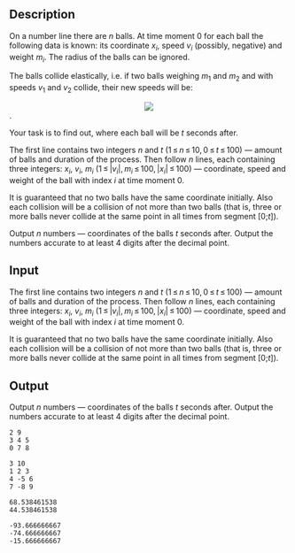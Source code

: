 ## Description

<div><p>On a number line there are <span class="tex-span"><i>n</i></span> balls. At time moment <span class="tex-span">0</span> for each ball the following data is known: its coordinate <span class="tex-span"><i>x</i><sub class="lower-index"><i>i</i></sub></span>, speed <span class="tex-span"><i>v</i><sub class="lower-index"><i>i</i></sub></span> (possibly, negative) and weight <span class="tex-span"><i>m</i><sub class="lower-index"><i>i</i></sub></span>. The radius of the balls can be ignored.</p><p>The balls collide elastically, i.e. if two balls weighing <span class="tex-span"><i>m</i><sub class="lower-index">1</sub></span> and <span class="tex-span"><i>m</i><sub class="lower-index">2</sub></span> and with speeds <span class="tex-span"><i>v</i><sub class="lower-index">1</sub></span> and <span class="tex-span"><i>v</i><sub class="lower-index">2</sub></span> collide, their new speeds will be: </p><center class="tex-equation"><img align="middle" class="tex-formula" src="file://zP5jWm3y.png" style="max-width: 100.0%;max-height: 100.0%;"></center>.<p>Your task is to find out, where each ball will be <span class="tex-span"><i>t</i></span> seconds after.</p></div><div class="input-specification"><p>The first line contains two integers <span class="tex-span"><i>n</i></span> and <span class="tex-span"><i>t</i></span> (<span class="tex-span">1 ≤ <i>n</i> ≤ 10, 0 ≤ <i>t</i> ≤ 100</span>) — amount of balls and duration of the process. Then follow <span class="tex-span"><i>n</i></span> lines, each containing three integers: <span class="tex-span"><i>x</i><sub class="lower-index"><i>i</i></sub></span>, <span class="tex-span"><i>v</i><sub class="lower-index"><i>i</i></sub></span>, <span class="tex-span"><i>m</i><sub class="lower-index"><i>i</i></sub></span> (<span class="tex-span">1 ≤ |<i>v</i><sub class="lower-index"><i>i</i></sub>|, <i>m</i><sub class="lower-index"><i>i</i></sub> ≤ 100, |<i>x</i><sub class="lower-index"><i>i</i></sub>| ≤ 100</span>) — coordinate, speed and weight of the ball with index <span class="tex-span"><i>i</i></span> at time moment <span class="tex-span">0</span>.</p><p>It is guaranteed that no two balls have the same coordinate initially. Also each collision will be a collision of not more than two balls (that is, three or more balls never collide at the same point in all times from segment <span class="tex-span">[0;<i>t</i>]</span>).</p></div><div class="output-specification"><p>Output <span class="tex-span"><i>n</i></span> numbers — coordinates of the balls <span class="tex-span"><i>t</i></span> seconds after. Output the numbers accurate to at least 4 digits after the decimal point.</p></div>

## Input

<p>The first line contains two integers <span class="tex-span"><i>n</i></span> and <span class="tex-span"><i>t</i></span> (<span class="tex-span">1 ≤ <i>n</i> ≤ 10, 0 ≤ <i>t</i> ≤ 100</span>) — amount of balls and duration of the process. Then follow <span class="tex-span"><i>n</i></span> lines, each containing three integers: <span class="tex-span"><i>x</i><sub class="lower-index"><i>i</i></sub></span>, <span class="tex-span"><i>v</i><sub class="lower-index"><i>i</i></sub></span>, <span class="tex-span"><i>m</i><sub class="lower-index"><i>i</i></sub></span> (<span class="tex-span">1 ≤ |<i>v</i><sub class="lower-index"><i>i</i></sub>|, <i>m</i><sub class="lower-index"><i>i</i></sub> ≤ 100, |<i>x</i><sub class="lower-index"><i>i</i></sub>| ≤ 100</span>) — coordinate, speed and weight of the ball with index <span class="tex-span"><i>i</i></span> at time moment <span class="tex-span">0</span>.</p><p>It is guaranteed that no two balls have the same coordinate initially. Also each collision will be a collision of not more than two balls (that is, three or more balls never collide at the same point in all times from segment <span class="tex-span">[0;<i>t</i>]</span>).</p>

## Output

<p>Output <span class="tex-span"><i>n</i></span> numbers — coordinates of the balls <span class="tex-span"><i>t</i></span> seconds after. Output the numbers accurate to at least 4 digits after the decimal point.</p>





```input1
2 9
3 4 5
0 7 8

```




```input2
3 10
1 2 3
4 -5 6
7 -8 9

```




```output1
68.538461538
44.538461538

```




```output2
-93.666666667
-74.666666667
-15.666666667

```



